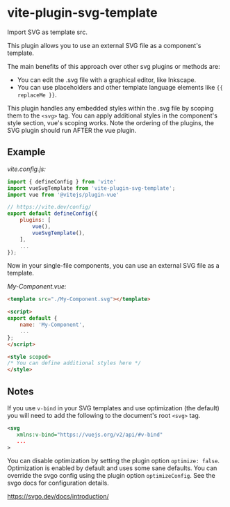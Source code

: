 # vite-plugin-svg-template

Import SVG as template src.

This plugin allows you to use an external SVG file as a component's template.

The main benefits of this approach over other svg plugins or methods are:

- You can edit the .svg file with a graphical editor, like Inkscape.
- You can use placeholders and other template language elements like `{{ replaceMe }}`.

This plugin handles any embedded styles within the .svg file by scoping them to the `<svg>` tag. You can apply additional styles in the component's style section, vue's scoping works. Note the ordering of the plugins, the SVG plugin should run AFTER the vue plugin.

## Example

*vite.config.js:*

```javascript
import { defineConfig } from 'vite'
import vueSvgTemplate from 'vite-plugin-svg-template';
import vue from '@vitejs/plugin-vue'

// https://vite.dev/config/
export default defineConfig({
    plugins: [
        vue(),
        vueSvgTemplate(),
    ],
    ...
});
```

Now in your single-file components, you can use an external SVG file as a template.

*My-Component.vue:*

```html
<template src="./My-Component.svg"></template>

<script>
export default {
    name: 'My-Component',
    ...
};
</script>

<style scoped>
/* You can define additional styles here */
</style>
```

## Notes

If you use `v-bind` in your SVG templates and use optimization (the default) you will need to add the following to the document's root `<svg>` tag.

```xml
<svg
   xmlns:v-bind="https://vuejs.org/v2/api/#v-bind"
   ...
>
```

You can disable optimization by setting the plugin option `optimize: false`. Optimization is enabled by default and uses some sane defaults. You can override the svgo config using the plugin option `optimizeConfig`. See the svgo docs for configuration details.

https://svgo.dev/docs/introduction/
